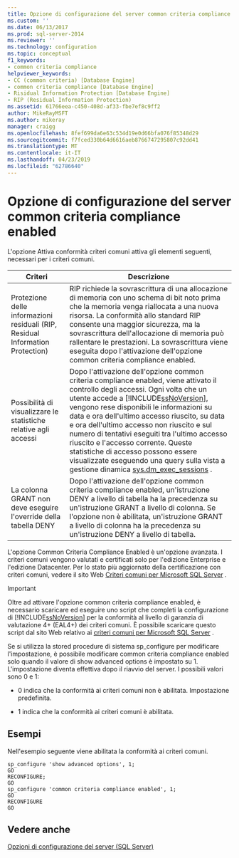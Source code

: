 ```yaml
---
title: Opzione di configurazione del server common criteria compliance enabled | Microsoft Docs
ms.custom: ''
ms.date: 06/13/2017
ms.prod: sql-server-2014
ms.reviewer: ''
ms.technology: configuration
ms.topic: conceptual
f1_keywords:
- common criteria compliance
helpviewer_keywords:
- CC (common criteria) [Database Engine]
- common criteria compliance [Database Engine]
- Risidual Information Protection [Database Engine]
- RIP (Residual Information Protection)
ms.assetid: 61766eea-c450-408d-af33-fbe7ef8c9ff2
author: MikeRayMSFT
ms.author: mikeray
manager: craigg
ms.openlocfilehash: 8fef699da6e63c534d19e0d66bfa076f85348d29
ms.sourcegitcommit: f7fced330b64d6616aeb8766747295807c92dd41
ms.translationtype: MT
ms.contentlocale: it-IT
ms.lasthandoff: 04/23/2019
ms.locfileid: "62786640"
---
```

# <a name="common-criteria-compliance-enabled-server-configuration-option"></a>Opzione di configurazione del server common criteria compliance enabled
  L'opzione Attiva conformità criteri comuni attiva gli elementi seguenti, necessari per i criteri comuni.  
  
|Criteri|Descrizione|  
|--------------|-----------------|  
|Protezione delle informazioni residuali (RIP, Residual Information Protection)|RIP richiede la sovrascrittura di una allocazione di memoria con uno schema di bit noto prima che la memoria venga riallocata a una nuova risorsa. La conformità allo standard RIP consente una maggior sicurezza, ma la sovrascrittura dell'allocazione di memoria può rallentare le prestazioni. La sovrascrittura viene eseguita dopo l'attivazione dell'opzione common criteria compliance enabled.|  
|Possibilità di visualizzare le statistiche relative agli accessi|Dopo l'attivazione dell'opzione common criteria compliance enabled, viene attivato il controllo degli accessi. Ogni volta che un utente accede a [!INCLUDE[ssNoVersion](../../includes/ssnoversion-md.md)], vengono rese disponibili le informazioni su data e ora dell'ultimo accesso riuscito, su data e ora dell'ultimo accesso non riuscito e sul numero di tentativi eseguiti tra l'ultimo accesso riuscito e l'accesso corrente. Queste statistiche di accesso possono essere visualizzate eseguendo una query sulla vista a gestione dinamica [sys.dm_exec_sessions](/sql/relational-databases/system-dynamic-management-views/sys-dm-exec-sessions-transact-sql) .|  
|La colonna GRANT non deve eseguire l'override della tabella DENY|Dopo l'attivazione dell'opzione common criteria compliance enabled, un'istruzione DENY a livello di tabella ha la precedenza su un'istruzione GRANT a livello di colonna. Se l'opzione non è abilitata, un'istruzione GRANT a livello di colonna ha la precedenza su un'istruzione DENY a livello di tabella.|  
  
 L'opzione Common Criteria Compliance Enabled è un'opzione avanzata. I criteri comuni vengono valutati e certificati solo per l'edizione Enterprise e l'edizione Datacenter. Per lo stato più aggiornato della certificazione con criteri comuni, vedere il sito Web [Criteri comuni per Microsoft SQL Server](https://go.microsoft.com/fwlink/?LinkId=616319) .  
  
> [!IMPORTANT]  
>  Oltre ad attivare l'opzione common criteria compliance enabled, è necessario scaricare ed eseguire uno script che completi la configurazione di [!INCLUDE[ssNoVersion](../../includes/ssnoversion-md.md)] per la conformità al livello di garanzia di valutazione 4+ (EAL4+) dei criteri comuni. È possibile scaricare questo script dal sito Web relativo ai [criteri comuni per Microsoft SQL Server](https://go.microsoft.com/fwlink/?LinkId=616319) .  
  
 Se si utilizza la stored procedure di sistema sp_configure per modificare l'impostazione, è possibile modificare common criteria compliance enabled solo quando il valore di show advanced options è impostato su 1. L'impostazione diventa effettiva dopo il riavvio del server. I possibili valori sono 0 e 1:  
  
-   0 indica che la conformità ai criteri comuni non è abilitata. Impostazione predefinita.  
  
-   1 indica che la conformità ai criteri comuni è abilitata.  
  
## <a name="examples"></a>Esempi  
 Nell'esempio seguente viene abilitata la conformità ai criteri comuni.  
  
```  
sp_configure 'show advanced options', 1;  
GO  
RECONFIGURE;  
GO  
sp_configure 'common criteria compliance enabled', 1;  
GO  
RECONFIGURE  
GO  
```  
  
## <a name="see-also"></a>Vedere anche  
 [Opzioni di configurazione del server &#40;SQL Server&#41;](server-configuration-options-sql-server.md)  
  
  
